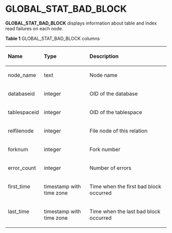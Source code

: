 # GLOBAL\_STAT\_BAD\_BLOCK<a name="EN-US_TOPIC_0289900965"></a>

**GLOBAL\_STAT\_BAD\_BLOCK**  displays information about table and index read failures on each node.

**Table  1**  GLOBAL\_STAT\_BAD\_BLOCK columns

<a name="en-us_topic_0283137250_en-us_topic_0237122614_table18298154691411"></a>
<table><thead align="left"><tr id="en-us_topic_0283137250_en-us_topic_0237122614_row123931646151415"><th class="cellrowborder" valign="top" width="18.61%" id="mcps1.2.4.1.1"><p id="en-us_topic_0283137250_en-us_topic_0237122614_p339344618143"><a name="en-us_topic_0283137250_en-us_topic_0237122614_p339344618143"></a><a name="en-us_topic_0283137250_en-us_topic_0237122614_p339344618143"></a><strong id="en-us_topic_0283137250_b0215191817504"><a name="en-us_topic_0283137250_b0215191817504"></a><a name="en-us_topic_0283137250_b0215191817504"></a>Name</strong></p>
</th>
<th class="cellrowborder" valign="top" width="29.220000000000002%" id="mcps1.2.4.1.2"><p id="en-us_topic_0283137250_en-us_topic_0237122614_p9393446121418"><a name="en-us_topic_0283137250_en-us_topic_0237122614_p9393446121418"></a><a name="en-us_topic_0283137250_en-us_topic_0237122614_p9393446121418"></a><strong id="en-us_topic_0283137250_b4141319185012"><a name="en-us_topic_0283137250_b4141319185012"></a><a name="en-us_topic_0283137250_b4141319185012"></a>Type</strong></p>
</th>
<th class="cellrowborder" valign="top" width="52.17%" id="mcps1.2.4.1.3"><p id="en-us_topic_0283137250_en-us_topic_0237122614_p10394164619144"><a name="en-us_topic_0283137250_en-us_topic_0237122614_p10394164619144"></a><a name="en-us_topic_0283137250_en-us_topic_0237122614_p10394164619144"></a><strong id="en-us_topic_0283137250_b772161985014"><a name="en-us_topic_0283137250_b772161985014"></a><a name="en-us_topic_0283137250_b772161985014"></a>Description</strong></p>
</th>
</tr>
</thead>
<tbody><tr id="en-us_topic_0283137250_en-us_topic_0237122614_row139424691413"><td class="cellrowborder" valign="top" width="18.61%" headers="mcps1.2.4.1.1 "><p id="en-us_topic_0283137250_en-us_topic_0237122614_p13949467149"><a name="en-us_topic_0283137250_en-us_topic_0237122614_p13949467149"></a><a name="en-us_topic_0283137250_en-us_topic_0237122614_p13949467149"></a>node_name</p>
</td>
<td class="cellrowborder" valign="top" width="29.220000000000002%" headers="mcps1.2.4.1.2 "><p id="en-us_topic_0283137250_en-us_topic_0237122614_p14394114681416"><a name="en-us_topic_0283137250_en-us_topic_0237122614_p14394114681416"></a><a name="en-us_topic_0283137250_en-us_topic_0237122614_p14394114681416"></a>text</p>
</td>
<td class="cellrowborder" valign="top" width="52.17%" headers="mcps1.2.4.1.3 "><p id="en-us_topic_0283137250_en-us_topic_0237122614_p1539434651417"><a name="en-us_topic_0283137250_en-us_topic_0237122614_p1539434651417"></a><a name="en-us_topic_0283137250_en-us_topic_0237122614_p1539434651417"></a>Node name</p>
</td>
</tr>
<tr id="en-us_topic_0283137250_en-us_topic_0237122614_row4394446181414"><td class="cellrowborder" valign="top" width="18.61%" headers="mcps1.2.4.1.1 "><p id="en-us_topic_0283137250_en-us_topic_0237122614_p5394646171414"><a name="en-us_topic_0283137250_en-us_topic_0237122614_p5394646171414"></a><a name="en-us_topic_0283137250_en-us_topic_0237122614_p5394646171414"></a>databaseid</p>
</td>
<td class="cellrowborder" valign="top" width="29.220000000000002%" headers="mcps1.2.4.1.2 "><p id="en-us_topic_0283137250_en-us_topic_0237122614_p15394114612146"><a name="en-us_topic_0283137250_en-us_topic_0237122614_p15394114612146"></a><a name="en-us_topic_0283137250_en-us_topic_0237122614_p15394114612146"></a>integer</p>
</td>
<td class="cellrowborder" valign="top" width="52.17%" headers="mcps1.2.4.1.3 "><p id="en-us_topic_0283137250_en-us_topic_0237122614_p03941546201417"><a name="en-us_topic_0283137250_en-us_topic_0237122614_p03941546201417"></a><a name="en-us_topic_0283137250_en-us_topic_0237122614_p03941546201417"></a>OID of the database</p>
</td>
</tr>
<tr id="en-us_topic_0283137250_en-us_topic_0237122614_row163942468146"><td class="cellrowborder" valign="top" width="18.61%" headers="mcps1.2.4.1.1 "><p id="en-us_topic_0283137250_en-us_topic_0237122614_p143956468143"><a name="en-us_topic_0283137250_en-us_topic_0237122614_p143956468143"></a><a name="en-us_topic_0283137250_en-us_topic_0237122614_p143956468143"></a>tablespaceid</p>
</td>
<td class="cellrowborder" valign="top" width="29.220000000000002%" headers="mcps1.2.4.1.2 "><p id="en-us_topic_0283137250_en-us_topic_0237122614_p153951046131419"><a name="en-us_topic_0283137250_en-us_topic_0237122614_p153951046131419"></a><a name="en-us_topic_0283137250_en-us_topic_0237122614_p153951046131419"></a>integer</p>
</td>
<td class="cellrowborder" valign="top" width="52.17%" headers="mcps1.2.4.1.3 "><p id="en-us_topic_0283137250_en-us_topic_0237122614_p20395446111415"><a name="en-us_topic_0283137250_en-us_topic_0237122614_p20395446111415"></a><a name="en-us_topic_0283137250_en-us_topic_0237122614_p20395446111415"></a>OID of the tablespace</p>
</td>
</tr>
<tr id="en-us_topic_0283137250_en-us_topic_0237122614_row173959468144"><td class="cellrowborder" valign="top" width="18.61%" headers="mcps1.2.4.1.1 "><p id="en-us_topic_0283137250_en-us_topic_0237122614_p63959465146"><a name="en-us_topic_0283137250_en-us_topic_0237122614_p63959465146"></a><a name="en-us_topic_0283137250_en-us_topic_0237122614_p63959465146"></a>relfilenode</p>
</td>
<td class="cellrowborder" valign="top" width="29.220000000000002%" headers="mcps1.2.4.1.2 "><p id="en-us_topic_0283137250_en-us_topic_0237122614_p539524641412"><a name="en-us_topic_0283137250_en-us_topic_0237122614_p539524641412"></a><a name="en-us_topic_0283137250_en-us_topic_0237122614_p539524641412"></a>integer</p>
</td>
<td class="cellrowborder" valign="top" width="52.17%" headers="mcps1.2.4.1.3 "><p id="en-us_topic_0283137250_en-us_topic_0237122614_p239534671415"><a name="en-us_topic_0283137250_en-us_topic_0237122614_p239534671415"></a><a name="en-us_topic_0283137250_en-us_topic_0237122614_p239534671415"></a>File node of this relation</p>
</td>
</tr>
<tr id="en-us_topic_0283137250_en-us_topic_0237122614_row103951846121417"><td class="cellrowborder" valign="top" width="18.61%" headers="mcps1.2.4.1.1 "><p id="en-us_topic_0283137250_en-us_topic_0237122614_p10395154617148"><a name="en-us_topic_0283137250_en-us_topic_0237122614_p10395154617148"></a><a name="en-us_topic_0283137250_en-us_topic_0237122614_p10395154617148"></a>forknum</p>
</td>
<td class="cellrowborder" valign="top" width="29.220000000000002%" headers="mcps1.2.4.1.2 "><p id="en-us_topic_0283137250_en-us_topic_0237122614_p1739524613149"><a name="en-us_topic_0283137250_en-us_topic_0237122614_p1739524613149"></a><a name="en-us_topic_0283137250_en-us_topic_0237122614_p1739524613149"></a>integer</p>
</td>
<td class="cellrowborder" valign="top" width="52.17%" headers="mcps1.2.4.1.3 "><p id="en-us_topic_0283137250_en-us_topic_0237122614_p9396174615146"><a name="en-us_topic_0283137250_en-us_topic_0237122614_p9396174615146"></a><a name="en-us_topic_0283137250_en-us_topic_0237122614_p9396174615146"></a>Fork number</p>
</td>
</tr>
<tr id="en-us_topic_0283137250_en-us_topic_0237122614_row8396124616142"><td class="cellrowborder" valign="top" width="18.61%" headers="mcps1.2.4.1.1 "><p id="en-us_topic_0283137250_en-us_topic_0237122614_p939654611415"><a name="en-us_topic_0283137250_en-us_topic_0237122614_p939654611415"></a><a name="en-us_topic_0283137250_en-us_topic_0237122614_p939654611415"></a>error_count</p>
</td>
<td class="cellrowborder" valign="top" width="29.220000000000002%" headers="mcps1.2.4.1.2 "><p id="en-us_topic_0283137250_en-us_topic_0237122614_p03961046151413"><a name="en-us_topic_0283137250_en-us_topic_0237122614_p03961046151413"></a><a name="en-us_topic_0283137250_en-us_topic_0237122614_p03961046151413"></a>integer</p>
</td>
<td class="cellrowborder" valign="top" width="52.17%" headers="mcps1.2.4.1.3 "><p id="en-us_topic_0283137250_en-us_topic_0237122614_p10396646141411"><a name="en-us_topic_0283137250_en-us_topic_0237122614_p10396646141411"></a><a name="en-us_topic_0283137250_en-us_topic_0237122614_p10396646141411"></a>Number of errors</p>
</td>
</tr>
<tr id="en-us_topic_0283137250_en-us_topic_0237122614_row139614611415"><td class="cellrowborder" valign="top" width="18.61%" headers="mcps1.2.4.1.1 "><p id="en-us_topic_0283137250_en-us_topic_0237122614_p11396164661415"><a name="en-us_topic_0283137250_en-us_topic_0237122614_p11396164661415"></a><a name="en-us_topic_0283137250_en-us_topic_0237122614_p11396164661415"></a>first_time</p>
</td>
<td class="cellrowborder" valign="top" width="29.220000000000002%" headers="mcps1.2.4.1.2 "><p id="en-us_topic_0283137250_en-us_topic_0237122614_p1396204619142"><a name="en-us_topic_0283137250_en-us_topic_0237122614_p1396204619142"></a><a name="en-us_topic_0283137250_en-us_topic_0237122614_p1396204619142"></a>timestamp with time zone</p>
</td>
<td class="cellrowborder" valign="top" width="52.17%" headers="mcps1.2.4.1.3 "><p id="en-us_topic_0283137250_en-us_topic_0237122614_p13396164611140"><a name="en-us_topic_0283137250_en-us_topic_0237122614_p13396164611140"></a><a name="en-us_topic_0283137250_en-us_topic_0237122614_p13396164611140"></a>Time when the first bad block occurred</p>
</td>
</tr>
<tr id="en-us_topic_0283137250_en-us_topic_0237122614_row16396174691416"><td class="cellrowborder" valign="top" width="18.61%" headers="mcps1.2.4.1.1 "><p id="en-us_topic_0283137250_en-us_topic_0237122614_p133968462148"><a name="en-us_topic_0283137250_en-us_topic_0237122614_p133968462148"></a><a name="en-us_topic_0283137250_en-us_topic_0237122614_p133968462148"></a>last_time</p>
</td>
<td class="cellrowborder" valign="top" width="29.220000000000002%" headers="mcps1.2.4.1.2 "><p id="en-us_topic_0283137250_en-us_topic_0237122614_p03973466147"><a name="en-us_topic_0283137250_en-us_topic_0237122614_p03973466147"></a><a name="en-us_topic_0283137250_en-us_topic_0237122614_p03973466147"></a>timestamp with time zone</p>
</td>
<td class="cellrowborder" valign="top" width="52.17%" headers="mcps1.2.4.1.3 "><p id="en-us_topic_0283137250_en-us_topic_0237122614_p13971846141417"><a name="en-us_topic_0283137250_en-us_topic_0237122614_p13971846141417"></a><a name="en-us_topic_0283137250_en-us_topic_0237122614_p13971846141417"></a>Time when the last bad block occurred</p>
</td>
</tr>
</tbody>
</table>

